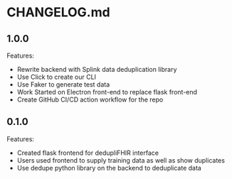 # CHANGELOG.md

## 1.0.0

Features:
  - Rewrite backend with Splink data deduplication library
  - Use Click to create our CLI
  - Use Faker to generate test data
  - Work Started on Electron front-end to replace flask front-end
  - Create GitHub CI/CD action workflow for the repo

## 0.1.0

Features:

  - Created flask frontend for dedupliFHIR interface
  - Users used frontend to supply training data as well as show duplicates
  - Use dedupe python library on the backend to deduplicate data
